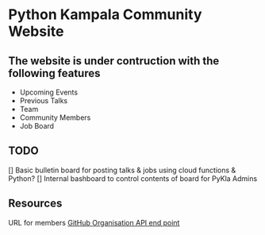 # Python Kampala Community Website

## The website is under contruction with the following features

- Upcoming Events
- Previous Talks
- Team
- Community Members
- Job Board

## TODO

[] Basic bulletin board for posting talks & jobs using cloud functions & Python?
[] Internal bashboard to control contents of board for PyKla Admins

## Resources

URL for members [GitHub Organisation API end point](https://api.github.com/orgs/pykla/members)
